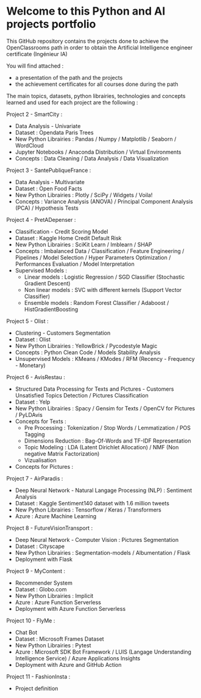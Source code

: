 # Welcome to this Python and AI projects portfolio

This GitHub repository contains the projects done to achieve the OpenClassrooms path in order to obtain the Artificial Intelligence engineer certificate (Ingénieur IA)

You will find attached :
- a presentation of the path and the projects
- the achievement certificates for all courses done during the path

The main topics, datasets, python librairies, technologies and concepts learned and used for each project are the following :

Project 2 - SmartCity :
- Data Analysis - Univariate
- Dataset : Opendata Paris Trees
- New Python Librairies : Pandas / Numpy / Matplotlib / Seaborn / WordCloud
- Jupyter Notebooks / Anaconda Distribution / Virtual Environments
- Concepts : Data Cleaning / Data Analysis / Data Visualization

Project 3 - SantePubliqueFrance :
- Data Analysis - Multivariate
- Dataset : Open Food Facts
- New Python Librairies : Plotly / SciPy / Widgets / Voila!
- Concepts : Variance Analysis (ANOVA) / Principal Component Analysis (PCA) / Hypothesis Tests

Project 4 - PretADepenser :
- Classification - Credit Scoring Model 
- Dataset : Kaggle Home Credit Default Risk
- New Python Librairies : SciKit Learn / Imblearn / SHAP
- Concepts : Imbalanced Data / Classification / Feature Engineering / Pipelines / Model Selection / Hyper Parameters Optimization / Performances Evaluation / Model Interpretation
- Supervised Models : 
   + Linear models : Logistic Regression / SGD Classifier (Stochastic Gradient Descent)
   + Non linear models : SVC with different kernels (Support Vector Classifier) 
   + Ensemble models : Random Forest Classifier / Adaboost / HistGradientBoosting 

Project 5 - Olist :
- Clustering - Customers Segmentation
- Dataset : Olist
- New Python Librairies : YellowBrick / Pycodestyle Magic
- Concepts : Python Clean Code / Models Stability Analysis
- Unsupervised Models : KMeans / KModes / RFM (Recency - Frequency - Monetary)

Project 6 - AvisRestau :
- Structured Data Processing for Texts and Pictures - Customers Unsatisfied Topics Detection / Pictures Classification
- Dataset : Yelp
- New Python Librairies : Spacy / Gensim for Texts / OpenCV for Pictures / PyLDAvis
- Concepts for Texts : 
   + Pre Processing : Tokenization / Stop Words / Lemmatization / POS Tagging
   + Dimensions Reduction : Bag-Of-Words and TF-IDF Representation
   + Topic Modeling : LDA (Latent Dirichlet Allocation) / NMF (Non negative Matrix Factorization)
   + Vizualisation
- Concepts for Pictures : 


Project 7 - AirParadis :
- Deep Neural Network - Natural Langage Processing (NLP) : Sentiment Analysis
- Dataset : Kaggle Sentiment140 dataset with 1.6 million tweets
- New Python Librairies : Tensorflow / Keras / Transformers
- Azure : Azure Machine Learning

Project 8 - FutureVisionTransport :
- Deep Neural Network - Computer Vision : Pictures Segmentation
- Dataset : Cityscape
- New Python Librairies : Segmentation-models / Albumentation / Flask
- Deployment with Flask

Project 9 - MyContent :
- Recommender System
- Dataset : Globo.com
- New Python Librairies : Implicit
- Azure : Azure Function Serverless
- Deployment with Azure Function Serverless
 
Project 10 - FlyMe :
- Chat Bot
- Dataset : Microsoft Frames Dataset
- New Python Librairies : Pytest
- Azure : Microsoft SDK Bot Framework / LUIS (Langage Understanding Intelligence Service) / Azure Applications Insights
- Deployment with Azure and GitHub Action


Project 11 - FashionInsta :
- Project definition
